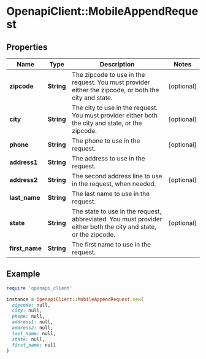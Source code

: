# OpenapiClient::MobileAppendRequest

## Properties

| Name | Type | Description | Notes |
| ---- | ---- | ----------- | ----- |
| **zipcode** | **String** | The zipcode to use in the request. You must provider either the zipcode, or both the city and state. | [optional] |
| **city** | **String** | The city to use in the request. You must provider either both the city and state, or the zipcode. | [optional] |
| **phone** | **String** | The phone to use in the request. | [optional] |
| **address1** | **String** | The address to use in the request. |  |
| **address2** | **String** | The second address line to use in the request, when needed. | [optional] |
| **last_name** | **String** | The last name to use in the request. |  |
| **state** | **String** | The state to use in the request, abbreviated. You must provider either both the city and state, or the zipcode. | [optional] |
| **first_name** | **String** | The first name to use in the request. |  |

## Example

```ruby
require 'openapi_client'

instance = OpenapiClient::MobileAppendRequest.new(
  zipcode: null,
  city: null,
  phone: null,
  address1: null,
  address2: null,
  last_name: null,
  state: null,
  first_name: null
)
```

